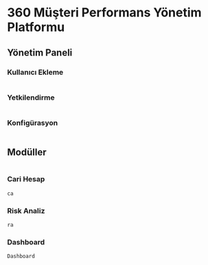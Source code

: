 # 360 Müşteri Performans Yönetim Platformu

## Yönetim Paneli

### Kullanıcı Ekleme
```

```

### Yetkilendirme
```

```

### Konfigürasyon
```

```

## Modüller
```

```

### Cari Hesap
```
ca
```

### Risk Analiz
```
ra
```

### Dashboard
```
Dashboard
```
